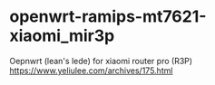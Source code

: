 # openwrt-ramips-mt7621-xiaomi_mir3p
Oepnwrt (lean's lede) for xiaomi router pro (R3P)
https://www.yeliulee.com/archives/175.html
